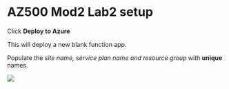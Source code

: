 # AZ500 Mod2 Lab2 setup

Click **Deploy to Azure**
 
 
 This will deploy a new blank function app.

Populate the *site name, service plan name and resource group* with **unique** names.
 
<a href="https://portal.azure.com/#create/Microsoft.Template/uri/https%3A%2F%2Fraw.githubusercontent.com%2FMicrosoftLearning%2FAZ-500-Azure-Security%2Fmaster%2FAllfiles%2FLabs%2FMod2_Lab02%2Ftemplate.json" target="_blank">
    <img src="http://azuredeploy.net/deploybutton.png"/>
</a>
